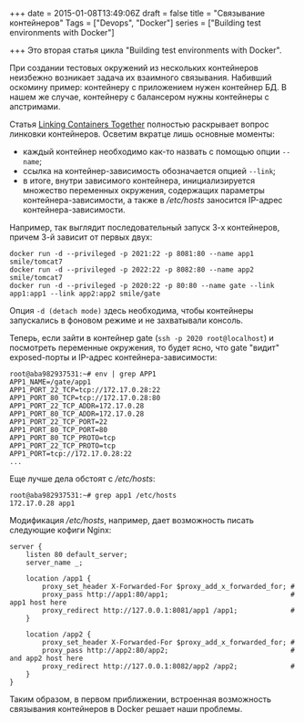 +++
date = 2015-01-08T13:49:06Z
draft = false
title = "Связывание контейнеров"
Tags = ["Devops", "Docker"]
series = ["Building test environments with Docker"]

+++
Это вторая статья цикла "Building test environments with Docker".

При создании тестовых окружений из нескольких контейнеров неизбежно возникает задача их взаимного связывания. Набивший оскомину пример: контейнеру с приложением нужен контейнер БД. В нашем же случае, контейнеру с балансером нужны контейнеры с апстримами.

Статья [Linking Containers Together](https://docs.docker.com/userguide/dockerlinks/) полностью раскрывает вопрос линковки контейнеров. Осветим вкратце лишь основные моменты:

* каждый контейнер необходимо как-то назвать с помощью опции ```--name```;
* ссылка на контейнер-зависимость обозначается опцией ```--link```;
* в итоге, внутри зависимого контейнера, инициализируется множество переменных окружения, содержащих параметры контейнера-зависимости, а также в */etc/hosts* заносится IP-адрес контейнера-зависимости.

Например, так выглядит последовательный запуск 3-х контейнеров, причем 3-й зависит от первых двух:
```
docker run -d --privileged -p 2021:22 -p 8081:80 --name app1 smile/tomcat7
docker run -d --privileged -p 2022:22 -p 8082:80 --name app2 smile/tomcat7
docker run -d --privileged -p 2020:22 -p 80:80 --name gate --link app1:app1 --link app2:app2 smile/gate
```

Опция ```-d (detach mode)``` здесь необходима, чтобы контейнеры запускались в фоновом режиме и не захватывали консоль.

Теперь, если зайти в контейнер gate (```ssh -p 2020 root@localhost```) и посмотреть переменные окружения, то будет ясно, что gate "видит" exposed-порты и IP-адрес контейнера-зависимости:
```
root@aba982937531:~# env | grep APP1
APP1_NAME=/gate/app1
APP1_PORT_22_TCP=tcp://172.17.0.28:22
APP1_PORT_80_TCP=tcp://172.17.0.28:80
APP1_PORT_22_TCP_ADDR=172.17.0.28
APP1_PORT_80_TCP_ADDR=172.17.0.28
APP1_PORT_22_TCP_PORT=22
APP1_PORT_80_TCP_PORT=80
APP1_PORT_80_TCP_PROTO=tcp
APP1_PORT_22_TCP_PROTO=tcp
APP1_PORT=tcp://172.17.0.28:22
...
```

Еще лучше дела обстоят с */etc/hosts*:
```
root@aba982937531:~# grep app1 /etc/hosts
172.17.0.28	app1

```

Модификация */etc/hosts*, например, дает возможность писать следующие кофиги Nginx:
```
server {
    listen 80 default_server;
    server_name _;

    location /app1 {
        proxy_set_header X-Forwarded-For $proxy_add_x_forwarded_for; #
        proxy_pass http://app1:80/app1;                              # app1 host here
        proxy_redirect http://127.0.0.1:8081/app1 /app1;             #
    }

    location /app2 {
        proxy_set_header X-Forwarded-For $proxy_add_x_forwarded_for; #
        proxy_pass http://app2:80/app2;                              # and app2 host here
        proxy_redirect http://127.0.0.1:8082/app2 /app2;             #
    }
}
```

Таким образом, в первом приближении, встроенная возможность связывания контейнеров в Docker решает наши проблемы.